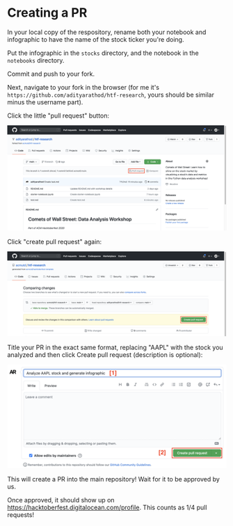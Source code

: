 # Creating a PR

In your local copy of the respository, rename both your notebook and infographic to have the name of the stock ticker you're doing.

Put the infographic in the `stocks` directory, and the notebook in the `notebooks` directory.

Commit and push to your fork.

Next, navigate to your fork in the browser (for me it's `https://github.com/adityarathod/htf-research`, yours should be similar minus the username part).

Click the little "pull request" button:

![PR button](htf-5-img-1.png)

Click "create pull request" again:

![PR button](htf-5-img-2.png)

Title your PR in the exact same format, replacing "AAPL" with the stock you analyzed and then click Create pull request (description is optional):

![PR button](htf-5-img-3.png)

This will create a PR into the main repository! Wait for it to be approved by us.

Once approved, it should show up on https://hacktoberfest.digitalocean.com/profile. This counts as 1/4 pull requests!
